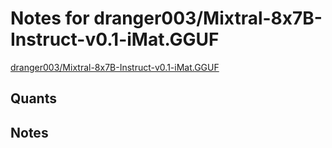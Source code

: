 # Notes for dranger003/Mixtral-8x7B-Instruct-v0.1-iMat.GGUF
[dranger003/Mixtral-8x7B-Instruct-v0.1-iMat.GGUF](https://huggingface.co/dranger003/Mixtral-8x7B-Instruct-v0.1-iMat.GGUF)

## Quants
<quants go here>

## Notes
<notes here>
